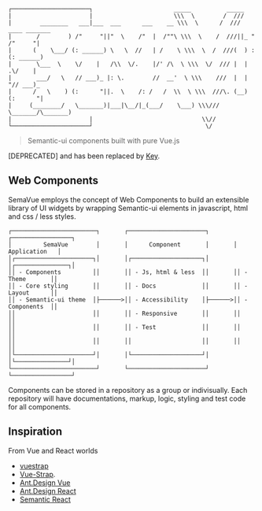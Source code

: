 ```
┌──────────────────────┐                       _____          _____
|                      |                       \\\  \        /  ///
|        ________   ___|___  ___      ___    __ \\\  \      /  /// ____ _______  
|       /        ) /"     "||"  \    /"  |  /""\ \\\  \    /  ///||_ " /"     "|
|      (    \___/ (: ______) \   \  //   | /    \ \\\  \  /  ///(  ) :(: ______)
|       \___  \    \/    |   /\\  \/.    |/' /\  \ \\\  \/  /// |  |  .\/    |   
|       ___/   \   // ___)_ |: \.        //  __'  \ \\\    ///  |  |  "// ___)_  
|      /   \    ) (:      "||.  \    /: /   /  \\  \ \\\  ///\. (__)  (:      "|
|     (________/   \_______)|___|\__/|_(___/    \___) \\\///  \_______/\_______)
|                      |                               \\//
└──────────────────────┘                                \/
```
> Semantic-ui components built with pure Vue.js

[DEPRECATED] and has been replaced by [Key](https://github.com/cuffs/key).

## Web Components

SemaVue employs the concept of Web Components to build an extensible library of UI widgets by wrapping Semantic-ui elements in javascript, html and css / less styles.

```
┌────────────────────────┐       ┌──────────────────────┐       ┌─────────────────┐
│         SemaVue        │       │      Component       │       │   Application   │
│┌──────────────────────┐│       │┌────────────────────┐│       │┌───────────────┐│
││ - Components         ││       ││ - Js, html & less  ││       ││ - Theme       ││
││ - Core styling       ││       ││ - Docs             ││       ││ - Layout      ││
││ - Semantic-ui theme  │├──────>││ - Accessibility    │├──────>││ - Components  ││
││                      ││       ││ - Responsive       ││       ││               ││
││                      ││       ││ - Test             ││       ││               ││
││                      ││       ││                    ││       ││               ││
│└──────────────────────┘│       │└────────────────────┘│       │└───────────────┘│
└────────────────────────┘       └──────────────────────┘       └─────────────────┘
```

Components can be stored in a repository as a group or indivisually. Each repository will have documentations, markup, logic, styling and test code for all components.

## Inspiration

From Vue and React worlds

- [vuestrap](https://github.com/kzima/vuestrap)
- [Vue-Strap](https://github.com/yuche/vue-strap).
- [Ant.Design Vue](http://okoala.github.io/vue-antd)
- [Ant.Design React](http://ant.design/docs/react/introduce)
- [Semantic React](http://hallister.github.io/semantic-react)

